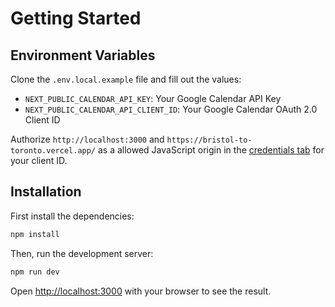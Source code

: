# Getting Started

## Environment Variables

Clone the `.env.local.example` file and fill out the values:

- `NEXT_PUBLIC_CALENDAR_API_KEY`: Your Google Calendar API Key
- `NEXT_PUBLIC_CALENDAR_API_CLIENT_ID`: Your Google Calendar OAuth 2.0 Client ID

Authorize `http://localhost:3000` and `https://bristol-to-toronto.vercel.app/` as a allowed JavaScript origin in the [credentials tab](https://console.developers.google.com/apis/credentials) for your client ID.

## Installation

First install the dependencies:

```bash
npm install
```

Then, run the development server:

```bash
npm run dev
```

Open [http://localhost:3000](http://localhost:3000) with your browser to see the result.
